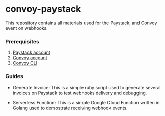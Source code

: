 # convoy-paystack
This repository contains all materials used for the Paystack, and Convoy event on webhooks.

### Prerequisites
1. [Paystack account](https://paystack.com)
2. [Convoy account](https://dashboard.getconvoy.io/signup)
3. [Convoy CLI](https://getconvoy.io/download)

### Guides
- Generate Invoice: This is a simple ruby script used to generate several invoices on Paystack to test webhooks delivery and debugging.

- Serverless Function: This is a simple Google Cloud Function written in Golang used to demostrate receiving webhook events.

